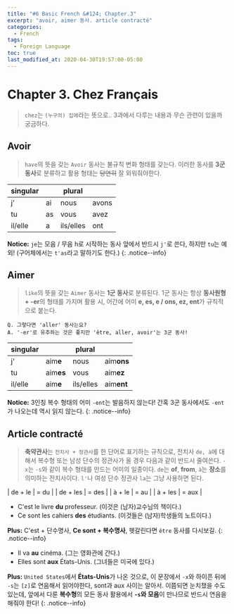 ```yaml
---
title: "#6 Basic French &#124; Chapter.3"
excerpt: "avoir, aimer 동사. article contracté"
categories:
  - French
tags:
  - Foreign Language
toc: true
last_modified_at: 2020-04-30T19:57:00-05:00
---
```


# Chapter 3. Chez Français

> `chez`는  `(누구의) 집에`라는 뜻으로.. 3과에서 다루는 내용과 무슨 관련이 있을까 궁금하다.

## Avoir

> `have`의 뜻을 갖는 `Avoir` 동사는 불규칙 변화 형태를 갖는다. 이러한 동사를 **3군 동사**로 분류하고 활용 형태는 ~~당연히~~ 잘 외워줘야한다. 

| singular | | plural | |
|---|---|---|---|
| j' | ai | nous | avons |
| tu | as | vous | avez |
| il/elle | a | ils/elles | ont |

**Notice:** `je`는 모음 / 무음 h로 시작하는 동사 앞에서 반드시 `j'`로 쓴다, 하지만 `tu`는 예외! (구어체에서는 `t'as`라고 말하기도 한다.)
{: .notice--info}

## Aimer

> `like`의 뜻을 갖는 `Aimer` 동사는 **1군 동사**로 분류된다. 1군 동사는 항상 **동사원형 + -er**의 형태를 가지며 활용 시, 어간에 어미 **e, es, e / ons, ez, ent**가 규칙적으로 붙는다.

~~~
Q. 그렇다면 'aller' 동사는요?
A. '-er'로 유추하는 것은 좋지만 'être, aller, avoir'는 3군 동사!
~~~

| singular | | plural | |
|---|---|---|---|
| j' | aim**e** | nous | aim**ons** |
| tu | aim**es** | vous | aim**ez** |
| il/elle | aim**e** | ils/elles | aim**ent** |

**Notice:** 3인칭 복수 형태의 어미 `-ent`는 발음하지 않는다! 간혹 3군 동사에서도 `-ent`가 나오는데 역시 읽지 않는다.
{: .notice--info}

## Article contracté

> **축약관사**는 `전치사 + 정관사`를 한 단어로 표기하는 규칙으로, 전치사 `de, à`에 대해서 복수형 또는 남성 단수의 정관사가 올 경우 다음과 같이 반드시 줄여쓴다. `-x`는 `-s`와 같이 복수 형태를 만드는 어미의 일종이다. `de`는 **of**, **from**, `à`는 **장소**를 의미하는 전치사이다. `l'`나 여성 단수 정관사 `la`는 그냥 사용하면 된다.

| de + le | = du |
| de + les | = des |
| à + le | = au |
| à + les | = aux |

* C'est le livre **du** professeur. (이것은 (남자)교수님의 책이다.)
* Ce sont les cahiers **des** étudiants. (이것들은 (남자)학생들의 노트이다.)

**Plus:** C'est + 단수명사, **Ce sont + 복수명사**, 헷갈린다면 `être` 동사를 다시보길.
{: .notice--info}

* Il va **au** cinéma. (그는 영화관에 간다.)
* Elles sont **aux** États-Unis. (그녀들은 미국에 있다.)

**Plus:** `United States`에서 **États-Unis**가 나온 것으로, 이 문장에서 `-x`와 하이픈 뒤에 `-s`는 `[z]`로 연음해서 읽어야한다, sont과 aux 사이는 알아서. 이쯤되면 눈치챘을 수도 있는데, 앞에서 다룬 **복수형**의 모든 동사 활용에서 **`-s`와 모음**이 만나므로 반드시 연음을 해줘야 한다!
{: .notice--info}

